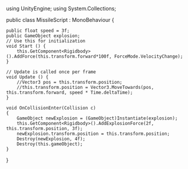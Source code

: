 using UnityEngine;
using System.Collections;

public class MissileScript : MonoBehaviour {

    public float speed = 3f;
    public GameObject explosion;
	// Use this for initialization
	void Start () {
        this.GetComponent<Rigidbody>().AddForce(this.transform.forward*100f, ForceMode.VelocityChange);
	}
	
	// Update is called once per frame
	void Update () {
        //Vector3 pos = this.transform.position;
        //this.transform.position = Vector3.MoveTowards(pos, this.transform.forward, speed * Time.deltaTime);
	}

    void OnCollisionEnter(Collision c)
    {
        GameObject newExplosion = (GameObject)Instantiate(explosion);
        this.GetComponent<Rigidbody>().AddExplosionForce(2f, this.transform.position, 3f);
        newExplosion.transform.position = this.transform.position;
        Destroy(newExplosion, 4f);
        Destroy(this.gameObject);
    }
}
